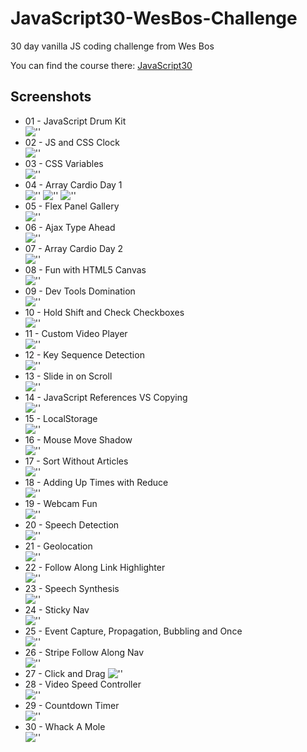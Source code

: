 # JavaScript30-WesBos-Challenge
30 day vanilla JS coding challenge from Wes Bos

You can find the course there: [JavaScript30](https://javascript30.com)

## Screenshots
* 01 - JavaScript Drum Kit<br>
![''](./screenshots/01.png)
* 02 - JS and CSS Clock<br>
![''](./screenshots/02.png)
* 03 - CSS Variables<br>
![''](./screenshots/03.png)
* 04 - Array Cardio Day 1<br>
![''](./screenshots/04-1.png)
![''](./screenshots/04-2.png)
![''](./screenshots/04-3.png)
* 05 - Flex Panel Gallery<br>
![''](./screenshots/05.png)
* 06 - Ajax Type Ahead<br>
![''](./screenshots/06.png)
* 07 - Array Cardio Day 2<br>
![''](./screenshots/07.png)
* 08 - Fun with HTML5 Canvas<br>
![''](./screenshots/08-update.png)
* 09 - Dev Tools Domination<br>
![''](./screenshots/09.png)
* 10 - Hold Shift and Check Checkboxes<br>
![''](./screenshots/10.png)
* 11 - Custom Video Player<br>
![''](./screenshots/11.png)
* 12 - Key Sequence Detection<br>
![''](./screenshots/12.png)
* 13 - Slide in on Scroll<br>
![''](./screenshots/13.png)
* 14 - JavaScript References VS Copying<br>
![''](./screenshots/14.png)
* 15 - LocalStorage<br>
![''](./screenshots/15.png)
* 16 - Mouse Move Shadow<br>
![''](./screenshots/16.png)
* 17 - Sort Without Articles<br>
![''](./screenshots/17.png)
* 18 - Adding Up Times with Reduce<br>
![''](./screenshots/18.png)
* 19 - Webcam Fun<br>
![''](./screenshots/19.png)
* 20 - Speech Detection<br>
![''](./screenshots/20.png)
* 21 - Geolocation<br>
![''](./screenshots/21.png)
* 22 - Follow Along Link Highlighter<br>
![''](./screenshots/22.png)
* 23 - Speech Synthesis<br>
![''](./screenshots/23.png)
* 24 - Sticky Nav<br>
![''](./screenshots/24.png)
* 25 - Event Capture, Propagation, Bubbling and Once<br>
![''](./screenshots/25.png)
* 26 - Stripe Follow Along Nav<br>
![''](./screenshots/26.png)
* 27 - Click and Drag<r>
![''](./screenshots/27.png)
* 28 - Video Speed Controller<br>
![''](./screenshots/28.png)
* 29 - Countdown Timer<br>
![''](./screenshots/29.png)
* 30 - Whack A Mole<br>
![''](./screenshots/30.png)
